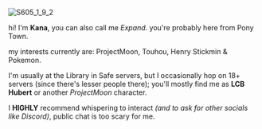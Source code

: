 ![S605_1_9_2](https://github.com/user-attachments/assets/72700f13-7100-4e0c-ad02-4c9dfed4af33)

hi! I'm **Kana**, you can also call me *Expand*. you're probably here from Pony Town.

my interests currently are: ProjectMoon, Touhou, Henry Stickmin & Pokemon.

I'm usually at the Library in Safe servers, but I occasionally hop on 18+ servers (since there's lesser people there); you'll mostly find me as **LCB Hubert** or another _ProjectMoon_ character.

I **HIGHLY** recommend whispering to interact _(and to ask for other socials like Discord)_, public chat is too scary for me.

<!---
✨ Special ✨ repository because its `README.md` (this file) appears on your GitHub profile.
You can click the Preview link to take a look at your changes.
--->
